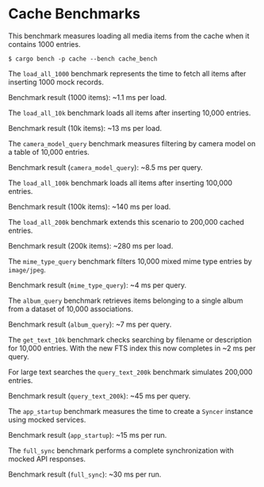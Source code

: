 # Cache Benchmarks

This benchmark measures loading all media items from the cache when it contains 1000 entries.

```
$ cargo bench -p cache --bench cache_bench
```

The `load_all_1000` benchmark represents the time to fetch all items after inserting 1000 mock records.


Benchmark result (1000 items): ~1.1 ms per load.

The `load_all_10k` benchmark loads all items after inserting 10,000 entries.


Benchmark result (10k items): ~13 ms per load.

The `camera_model_query` benchmark measures filtering by camera model on a table of 10,000 entries.

Benchmark result (`camera_model_query`): ~8.5 ms per query.

The `load_all_100k` benchmark loads all items after inserting 100,000 entries.

Benchmark result (100k items): ~140 ms per load.

The `load_all_200k` benchmark extends this scenario to 200,000 cached entries.

Benchmark result (200k items): ~280 ms per load.

The `mime_type_query` benchmark filters 10,000 mixed mime type entries by `image/jpeg`.

Benchmark result (`mime_type_query`): ~4 ms per query.

The `album_query` benchmark retrieves items belonging to a single album from a dataset of 10,000 associations.

Benchmark result (`album_query`): ~7 ms per query.

The `get_text_10k` benchmark checks searching by filename or description for 10,000 entries. With the new FTS index this now completes in ~2 ms per query.

For large text searches the `query_text_200k` benchmark simulates 200,000 entries.

Benchmark result (`query_text_200k`): ~45 ms per query.

The `app_startup` benchmark measures the time to create a `Syncer` instance using mocked services.

Benchmark result (`app_startup`): ~15 ms per run.

The `full_sync` benchmark performs a complete synchronization with mocked API responses.

Benchmark result (`full_sync`): ~30 ms per run.

